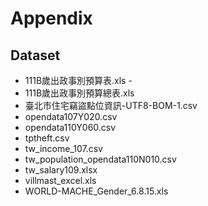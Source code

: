 
# Appendix

## Dataset

-   111B歲出政事別預算表.xls -
-   111B歲出政事別預算總表.xls
-   臺北市住宅竊盜點位資訊-UTF8-BOM-1.csv
-   opendata107Y020.csv
-   opendata110Y060.csv
-   tptheft.csv
-   tw_income_107.csv
-   tw_population_opendata110N010.csv
-   tw_salary109.xlsx
-   villmast_excel.xls
-   WORLD-MACHE_Gender_6.8.15.xls


